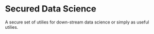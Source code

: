 # Secured Data Science

A secure set of utilies for down-stream data science or simply as useful utilies.